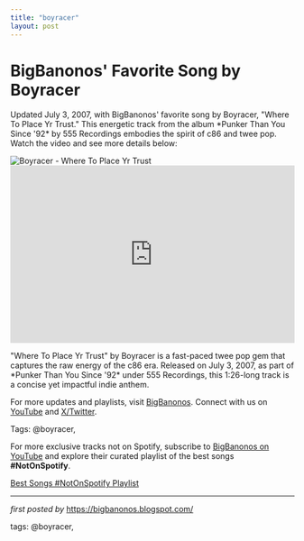 ```yaml
---
title: "boyracer"
layout: post
---
```

<!-- Post Title -->
<h1 >BigBanonos' Favorite Song by Boyracer</h1> <!-- Introductory Text -->
<p >Updated July 3, 2007, with BigBanonos' favorite song by Boyracer, "Where To Place Yr Trust." This energetic track from the album *Punker Than You Since '92* by 555 Recordings embodies the spirit of c86 and twee pop. Watch the video and see more details below:</p> <!-- Featured Image -->
<div > <img src="https://media.pitchfork.com/photos/5929abd6c0084474cd0c1438/master/w_1280%2Cc_limit/e56085ae.jpg" alt="Boyracer - Where To Place Yr Trust" />
</div> <!-- YouTube Video Embed -->
<div > <iframe width="100%" height="315" src="https://www.youtube.com/embed/nm3g7W9B1Vw" title="Boyracer - Where To Place Yr Trust (Best Version)" frameborder="0" allow="accelerometer; autoplay; clipboard-write; encrypted-media; gyroscope; picture-in-picture; web-share" referrerpolicy="strict-origin-when-cross-origin" allowfullscreen></iframe>
</div> <!-- Song Information -->
<div > <p>"Where To Place Yr Trust" by Boyracer is a fast-paced twee pop gem that captures the raw energy of the c86 era. Released on July 3, 2007, as part of *Punker Than You Since '92* under 555 Recordings, this 1:26-long track is a concise yet impactful indie anthem.</p>
</div> <!-- Footer Links -->
<div > <p>For more updates and playlists, visit <a href="https://bigbanonos.blogspot.com/" target="_blank">BigBanonos</a>. Connect with us on <a href="https://www.youtube.com/@BigBanonos" target="_blank">YouTube</a> and <a href="https://x.com/bigbanonos" target="_blank">X/Twitter</a>.</p>
</div> <!-- Tags -->
<p >Tags: @boyracer,</p>


<!--Subscribe and Playlist Links-->
<div>
    <p>For more exclusive tracks not on Spotify, subscribe to <a href="https://www.youtube.com/@BigBanonos" target="_blank">BigBanonos on YouTube</a> and explore their curated playlist of the best songs <strong>#NotOnSpotify</strong>.</p>
    <p><a href="https://www.youtube.com/playlist?list=PLtuNtuTatqI0kFahUCbtbfenC_ET5O_tr" target="_blank">Best Songs #NotOnSpotify Playlist<br /></a></p></div>

<hr />

<p><em>first posted by</em> <a href="https://bigbanonos.blogspot.com/" rel="noopener" target="_new">https://bigbanonos.blogspot.com/</a></p>

<p>tags: @boyracer,</p>
